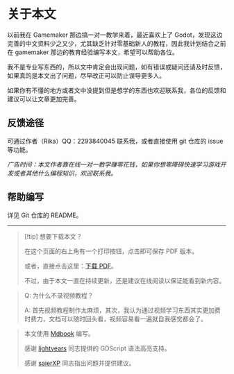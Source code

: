 # 关于本文

以前我在 Gamemaker 那边搞一对一教学来着，最近喜欢上了 Godot，发现这边完善的中文资料少之又少，尤其缺乏针对零基础新人的教程，因此我计划结合之前在 gamemaker 那边的教育经验编写本文，希望可以帮助各位。

我不是专业写东西的，所以文中肯定会出现问题，如有错误或疑问还请及时反馈，如果真的是本文出了问题，尽早改正可以防止误导更多人。

如果你有不懂的地方或者文中没提到但是想学的东西也欢迎联系我，各位的反馈和建议可以让文章更加完善。

## 反馈途径

可通过作者（Rika）QQ：2293840045 联系我，或者直接使用 git 仓库的 issue 等功能。

*广告时间：本文作者靠在线一对一教学赚零花钱，如果你想零障碍快速学习游戏开发或者其他什么编程知识，欢迎联系我。*

## 帮助编写

详见 Git 仓库的 README。

---

> [!tip] 想要下载本文？
>
> 在这个页面的右上角有一个打印按钮，点击即可保存 PDF 版本。
>
> 或者，直接点击这里：<a href="print.html">下载 PDF</a>。
>
> 不过，由于本文一直在持续更新，还是建议在线阅读以保证能看到新内容。

> Q: 为什么不录视频教程？
>
> A: 首先视频教程制作太麻烦，其次，我认为通过视频学习东西其实更加费时费力，文档可以随时回头看，视频容易看一遍就自我感觉都会了。

> 本文使用 [Mdbook](https://github.com/rust-lang/mdBook) 编写。
>
> 感谢 [lightyears](https://github.com/lightyears1998) 同志提供的 GDScript 语法高亮支持。
>
> 感谢 [saierXP](https://github.com/saierXP) 同志指出问题并提供建议。